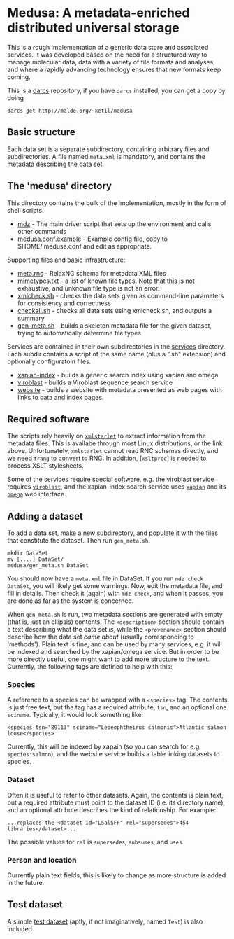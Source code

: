 # Medusa: A metadata-enriched distributed universal storage

This is a rough implementation of a generic data store and associated
services.  It was developed based on the need for a structured way to
manage molecular data, data with a variety of file formats and
analyses, and where a rapidly advancing technology ensures that new
formats keep coming.

This is a [darcs](http://darcs.net/) repository, if you have `darcs`
installed, you can get a copy by doing

    darcs get http://malde.org/~ketil/medusa

## Basic structure

Each data set is a separate subdirectory, containing arbitrary files
and subdirectories.  A file named `meta.xml` is mandatory, and
contains the metadata describing the data set.

## The 'medusa' directory

This directory contains the bulk of the implementation, mostly in the
form of shell scripts.

 * [mdz](mdz) - The main driver script that sets up the
   environment and calls other commands
 * [medusa.conf.example](medusa.conf.example) - Example config file,
   copy to $HOME/.medusa.conf and edit as appropriate.

Supporting files and basic infrastructure:

 * [meta.rnc](meta.rnc) - RelaxNG schema for metadata XML files
 * [mimetypes.txt](mimetypes.txt) - a list of known file types. Note that this is not
   exhaustive, and unknown file type is not an error.
 * [xmlcheck.sh](xmlcheck.sh) - checks the data sets given as command-line parameters
   for consistency and correctness
 * [checkall.sh](checkall.sh) - checks all data sets using xmlcheck.sh, and outputs a
   summary
 * [gen_meta.sh](medusa/gen_meta.sh) - builds a skeleton metadata file for the given
   dataset, trying to automatically determine file types

Services are contained in their own subdirectories in the
[services](services) directory.  Each subdir contains a script of the
same name (plus a ".sh" extension) and optionally configuratoin files.

 * [xapian-index](services/xapian-index/) - builds a generic search index using xapian and
   omega
 * [viroblast](servcies/viroblast/) - builds a Viroblast sequence search service
 * [website](servcies/website) - builds a website with metadata
    presented as web pages with links to data and index pages.

## Required software

The scripts rely heavily on
[`xmlstarlet`](http://xmlstar.sourceforge.net/) to extract information
from the metadata files.  This is availabe through most Linux
distributions, or the link above.  Unfortunately, `xmlstarlet` cannot
read RNC schemas directly, and we need
[`trang`](https://code.google.com/p/jing-trang/) to convert to RNG.
In addition, [`xsltproc`] is needed to process XSLT stylesheets.

Some of the services require special software, e.g. the viroblast
service requires
[`viroblast`](http://indra.mullins.microbiol.washington.edu/viroblast/viroblast.php),
and the xapian-index search service uses
[`xapian`](http://xapian.org/) and its
[`omega`](http://xapian.org/docs/omega/overview.html) web interface.

## Adding a dataset

To add a data set, make a new subdirectory, and populate it with the
files that constitute the dataset.  Then run `gen_meta.sh`.

    mkdir DataSet
    mv [....] DataSet/
	medusa/gen_meta.sh DataSet
	
You should now have a `meta.xml` file in DataSet.  If you run
`mdz check DataSet`, you will likely get some warnings.  Now, edit the
metadata file, and fill in details.  Then check it (again) with
`mdz check`, and when it passes, you are done as far as the system is
concerned.

When `gen_meta.sh` is run, two metadata sections are generated with
empty (that is, just an ellipsis) contents.  The `<description>`
section should contain a text describing what the data set _is_, while
the `<provenance>` section should describe how the data set _came
about_ (usually corresponding to 'methods').  Plain text is fine, and
can be used by many services, e.g. it will be indexed and searched by
the xapian/omega service.  But in order to be more directly useful,
one might want to add more structure to the text.  Currently, the
following tags are defined to help with this:

### Species

A reference to a species can be wrapped with a `<species>` tag.  The
contents is just free text, but the tag has a required attribute,
`tsn`, and an optional one `sciname`.  Typically, it would look
something like:

    <species tsn="89113" sciname="Lepeophtheirus salmonis">Atlantic salmon louse</species>

Currently, this will be indexed by xapain (so you can search for
e.g. `species:salmon`), and the website service builds a table linking
datasets to species.

### Dataset

Often it is useful to refer to other datasets.  Again, the contents is
plain text, but a required attribute must point to the dataset ID
(i.e. its directory name), and an optional attribute describes the
kind of relationship. For example:

    ...replaces the <dataset id="LSalSFF" rel="supersedes">454 libraries</dataset>...

The possible values for `rel` is `supersedes`, `subsumes`, and `uses`.

### Person and location

Currently plain text fields, this is likely to change as more
structure is added in the future.

## Test dataset

A simple [test dataset](Test/) (aptly, if not imaginatively, named `Test`) is
also included.

